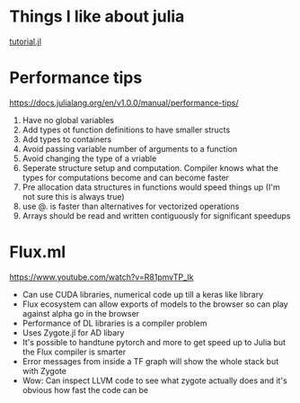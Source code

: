 # Things I like about julia



[tutorial.jl](tutorial.jl)

# Performance tips
https://docs.julialang.org/en/v1.0.0/manual/performance-tips/
1. Have no global variables
2. Add types ot function definitions to have smaller structs
3. Add types to containers
4. Avoid passing variable number of arguments to a function
5. Avoid changing the type of a vriable
6. Seperate structure setup and computation. Compiler knows what the types for computations become and can become faster
7. Pre allocation data structures in functions would speed things up (I'm not sure this is always true)
8. use @. is faster than alternatives for vectorized operations
9. Arrays should be read and  written contiguously for significant speedups

# Flux.ml
https://www.youtube.com/watch?v=R81pmvTP_Ik
* Can use CUDA libraries, numerical code up till a keras like library
* Flux ecosystem can allow exports of models to the browser so can play against alpha go in the browser
* Performance of DL libraries is a compiler problem
* Uses Zygote.jl for AD libary
* It's possible to handtune pytorch and more to get speed up to Julia but the Flux compiler is smarter
* Error messages from inside a TF graph will show the whole stack but with Zygote 
* Wow: Can inspect LLVM code to see what zygote actually does and it's obvious how fast the code can be 